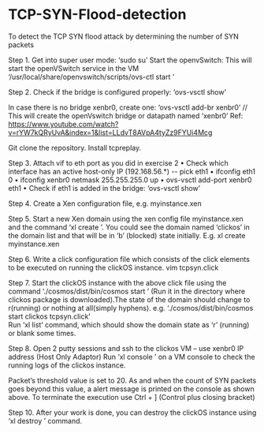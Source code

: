 # TCP-SYN-Flood-detection
To detect the TCP SYN flood attack by determining the number of SYN packets

Step 1. Get into super user mode: ‘sudo su’
        Start the openvSwitch:  This will start the openVSwitch service in the VM
        ‘/usr/local/share/openvswitch/scripts/ovs-ctl start ’  

Step 2. Check if the bridge is configured properly:
‘ovs-vsctl show’

In case there is no bridge xenbr0, create one:
‘ovs-vsctl add-br xenbr0’   // This will create the openVswitch bridge or datapath named ‘xenbr0’
Ref: https://www.youtube.com/watch?v=rYW7kQRyUvA&index=1&list=LLdvT8AVpA4tyZz9FYUi4Mcg

Git clone the repository. Install tcpreplay.

Step 3. Attach vif to eth port as you did in exercise 2
•	Check which interface has an active host-only IP (192.168.56.*) -- pick eth1
•	ifconfig eth1 0
•	ifconfig xenbr0 <ip address noted above> netmask 255.255.255.0 up
•	ovs-vsctl add-port xenbr0 eth1
•	Check if eth1 is added in the bridge: ‘ovs-vsctl show’ 

Step 4. Create a Xen configuration file, e.g. myinstance.xen

Step 5. Start a new Xen domain using the xen config file myinstance.xen and the command ‘xl create <xen file name>’. 
   You could see the domain named ‘clickos’ in the domain list and that will be in ‘b’ (blocked) state initially. 
   E.g. xl create myinstance.xen
   
Step 6. Write a click configuration file which consists of the click elements to be executed on running the clickOS instance.
   vim tcpsyn.click

Step 7. Start the clickOS instance with the above click file using the command ‘./cosmos/dist/bin/cosmos start <clickos domain name>   <click file name>’ (Run it in the directory where clickos package is downloaded).The state of the domain should change to r(running) or nothing at all(simply hyphens).
e.g. ‘./cosmos/dist/bin/cosmos start clickos tcpsyn.click’  
Run ‘xl list’ command, which should show the domain state as ‘r’ (running) or blank some times.

Step 8. Open 2 putty sessions and ssh to the clickos VM – use xenbr0 IP address (Host Only Adaptor)
Run ‘xl console <clickos domain ID>’ on a VM console to check the running logs of the clickos instance.

Packet’s threshold value is set to 20. As and when the count of SYN packets goes beyond this value, a alert message is printed on the console as shown above.
To terminate the execution use Ctrl + ]   (Control plus closing bracket)

Step 10. After your work is done, you can destroy the clickOS instance using ‘xl destroy <clickos domain ID>’ command.
